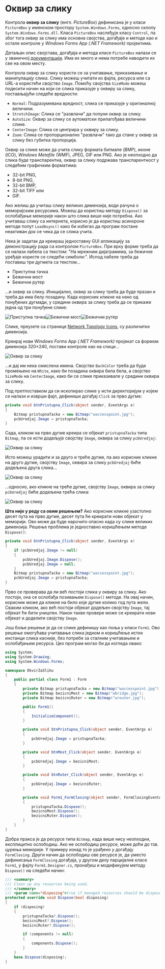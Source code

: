 # Оквир за слику

Контрола **оквир за слику** (енгл. *PictureBox*) дефинисана је у класи
`PictureBox` у именском простору `System.Windows.Forms`, односно склопу
`System.Windows.Forms.dll`. Класа `PictureBox` наслеђује класу `Control`, па
због тога оквир за слику има основна својства, догађаје и методе као и остале
контроле у *Windows Forms App (.NET Framework)* пројектима.

Детаљан опис својстава, догађаја и метода класе `PictureBox` налази се у
званичној [документацији](https://learn.microsoft.com/en-us/dotnet/api/system.windows.forms.picturebox?view=netframework-4.8).
Има их много и нема потребе наводити их све на овом месту.

Контрола оквир за слику користи се за учитавање, приказивање и манипулацију
слика. Слику можеш учитати из фајла, ресурса или са *URL*-а користећи својство
`Image`. Помоћу својства `SizeMode` можеш подесити начин на који се слика
приказује у оквиру за слику, постављајући следеће вредности:

* `Normal`: Подразумевана вредност, слика се приказује у оригиналној величини.
* `StretchImage`: Слика се "развлачи" да попуни оквир за слику.
* `AutoSize`: Оквир за слику се аутоматски прилагођава величини слике.
* `CenterImage`: Слика се центрира у оквиру за слику.
* `Zoom`: Слика се пропорционално "развлачи" тако да стане у оквир за слику без
губитка пропорција.

Оквир за слике може да учита слику формата битмапе (BMP), иконе (ICO),
*Windows Metafile* (WMF), JPEG, GIF или PNG. Ако је неопходно да слика буде
транспарентна, оквир за слику подржава транспарентност у следећим графичким
форматима:

* 32-bit PNG,
* 8-bit PNG,
* 32-bit BMP,
* 32-bit TIFF или
* GIF.

Ако желиш да учиташ слику великих димензија, води рачуна о меморијским
ресурсима. Можеш да користиш методу `Dispose()` за ослобађање меморије након
што слика више није потребна. Ако учитаваш слику са интернета, корисно је да
користиш асинхроне методе попут `LoadAsync()` како би избегао да програм
постане неактиван док се чека да се слика учита.

Нека је задатак да креираш једноставну GUI апликацију за демонстрацију рада са
контролом `PictureBox`. При врху форме треба да се налази лабела са текстом:
"На мрежним дијаграмима, за бежичне уређаје користе се следећи симболи:". Испод
лабеле треба да поставиш три дугмета са текстом...

* Приступна тачка
* Бежични мост
* Бежични рутер

...и оквир за слику. Иницијално, оквир за слику треба да буде празан и треба да
има белу позадину. Када корисник кликне на неко од понуђених дугмади, у средини
оквира за слику треба да се прикаже једна од три понуђене слике:

![Приступна тачка](./images/waccesspoint.jpg)![Бежични мост](./images/wbridge.jpg)![Бежични рутер](./images/wrouter.jpg)

Слике, преузете са странице [Network Topology Icons](https://www.cisco.com/c/en/us/about/brand-center/network-topology-icons.html),
су различитих димензија.

Креирај нови *Windows Forms App (.NET Framework)* пројекат са формом димензија
320×240, постави контроле као на слици...

![Оквир за слику](./images/okvirzasliku-1.png)

...и дај им нека смислена имена. Својство `BackColor` треба да буде промењено
на `White`, како би позадина оквира била бела, а својство `SizeMode` на
`CenterImage`, како би се слике приказивале у средини оквира за слику.

Под претпоставком да си ископирао слике у исти директоријум у којем се налази и
изврши фајл, дефиниши догађај `Click` за прво дугме:

```cs
private void btnPristupna_Click(object sender, EventArgs e)
{
    Bitmap pristupnaTacka = new Bitmap("waccesspoint.jpg");
    pcbUredjaj.Image = pristupnaTacka;
}
```

Сада, кликом на прво дугме креира се објекат `pristupnaTacka` типа `Bitmap`, па
се исти додељује својству `Image`, оквира за слику `pcbUredjaj`:

![Оквир за слику](./images/okvirzasliku-2.png)

Исто можеш урадити и за друго и треће дугме, па ако корисник кликне на друго
дугме, својству `Image`, оквира за слику `pcbUredjaj` биће додељена друга
слика...

![Оквир за слику](./images/okvirzasliku-3.png)

...односно, ако кликне на треће дугме, својству `Image`, оквира за слику
`pcbUredjaj` биће додељена трећа слика:

![Оквир за слику](./images/okvirzasliku-4.png)

**Шта није у реду са овим решењем?** Ако корисник кликне узастопно десет пута
на прво дугме, десет пута ће креирати нови објекат у меморији. Ово може да буде
нарочито опасно када су слике великих димензија. Решење проблема је једноставно
коришћењем методе `Dispose()`:

```cs
private void btnPristupna_Click(object sender, EventArgs e)
{
    if (pcbUredjaj.Image != null)
    {
        pcbUredjaj.Image.Dispose();
        pcbUredjaj.Image = null;
    }
    Bitmap pristupnaTacka = new Bitmap("waccesspoint.jpg");
    pcbUredjaj.Image = pristupnaTacka;
}
```

Прво се проверава да ли већ постоји слика у оквиру за слику. Ако постоји, она
се ослобађа позивањем `Dispose()` методе. На овај начин, корисник може да
кликне на било које дугме колико год пута жели. Сваким кликом, ако већ постоји
објекат додељен својству `Image`, тај објекат ће бити уништен. Након такве
провере може се креирати нови објекат и доделити својству `Image`.

Још боље решење је да се слике дефинишу као поља у класи `Form1`. Ово решење
омогућава учитавање слика једном и коришћење истих инстанци слика касније, без
потребе за сталним учитавањем и ослобађањем ресурса. Цео програм могао би да
изгледа овако:

```cs
using System;
using System.Drawing;
using System.Windows.Forms;

namespace OkvirZaSliku
{
    public partial class Form1 : Form
    {
        private Bitmap pristupnaTacka = new Bitmap("waccesspoint.jpg");
        private Bitmap bezicniMost = new Bitmap("wbridge.jpg");
        private Bitmap bezicniRuter = new Bitmap("wrouter.jpg");

        public Form1()
        {
            InitializeComponent();
        }

        private void btnPristupna_Click(object sender, EventArgs e)
        {
            pcbUredjaj.Image = pristupnaTacka;
        }

        private void btnMost_Click(object sender, EventArgs e)
        {
            pcbUredjaj.Image = bezicniMost;
        }

        private void btnRuter_Click(object sender, EventArgs e)
        {
            pcbUredjaj.Image = bezicniRuter;
        }

        private void Form1_FormClosing(object sender, FormClosingEventArgs e)
        {
            pristupnaTacka.Dispose();
            bezicniMost.Dispose();
            bezicniRuter.Dispose();
        }
    }
}
```

Добра пракса је да ресурсе типа `Bitmap`, када више нису неопходни, експлицитно
ослободиш. Ако не ослободиш ресурсе, може доћи до тзв. цурења меморије. У
примеру изнад то је урађено у догађају `FormClosing`. Други начин да ослободиш
ове ресурсе је, да уместо дефинисања `FormClosing` догађаја, у другом делу
парцијалне класе `Form1`, у фајлу `Form1.Designer.cs`, пронађеш и модификујем
методу `Dispose()` на следећи начин:

```cs
/// <summary>
/// Clean up any resources being used.
/// </summary>
/// <param name="disposing">true if managed resources should be disposed; otherwise, false.</param>
protected override void Dispose(bool disposing)
{
    if (disposing)
    {
        pristupnaTacka?.Dispose();
        bezicniMost?.Dispose();
        bezicniRuter?.Dispose();

        if (components != null)
        {
            components.Dispose();
        }
    }
    base.Dispose(disposing);
}
```
